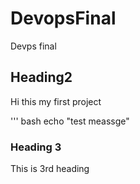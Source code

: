 # DevopsFinal
Devps final

## Heading2
Hi this my first project

''' bash
echo "test meassge"

### Heading 3

This is 3rd heading